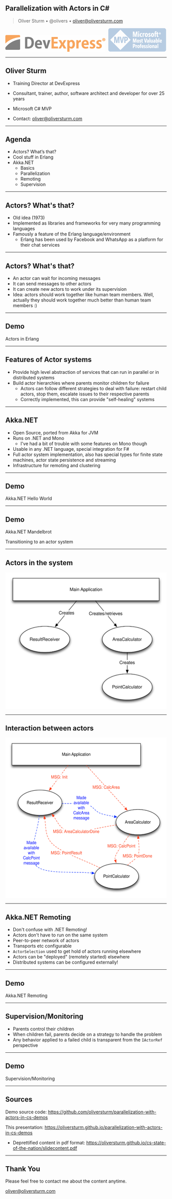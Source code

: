 Parallelization with Actors in C#
---------------------------------

> Oliver Sturm &bull; @olivers &bull; oliver@oliversturm.com

<img src="devexpress.png" class="plain" style="background:transparent;opacity:0.7;" alt="DevExpress">&nbsp;&nbsp;<img src="mvp.png" class="plain" style="background:transparent;opacity:0.4;" alt="MVP">

---

## Oliver Sturm

* Training Director at DevExpress
* Consultant, trainer, author, software architect and developer for over 25 years
* Microsoft C# MVP

* Contact: oliver@oliversturm.com

---

## Agenda

* Actors? What’s that?
* Cool stuff in Erlang
* Akka.NET
  * Basics
  * Parallelization
  * Remoting
  * Supervision

---

## Actors? What's that?

* Old idea (1973)
* Implemented as libraries and frameworks for very many programming languages
* Famously a feature of the Erlang language/environment
  * Erlang has been used by Facebook and WhatsApp as a platform for their chat services

---

## Actors? What's that?

* An actor can wait for incoming messages
* It can send messages to other actors
* It can create new actors to work under its supervision
* Idea: actors should work together like human team members. Well, actually they should work together much better than human team members :)

---

## Demo

Actors in Erlang

---

## Features of Actor systems

* Provide high level abstraction of services that can run in parallel or in distributed systems
* Build actor hierarchies where parents monitor children for failure
  * Actors can follow different strategies to deal with failure: restart child actors, stop them, escalate issues to their respective parents
  * Correctly implemented, this can provide "self-healing" systems

---

## Akka.NET

* Open Source, ported from Akka for JVM
* Runs on .NET and Mono
  * I've had a bit of trouble with some features on Mono though
* Usable in any .NET language, special integration for F#
* Full actor system implementation, also has special types for finite state machines, actor state persistence and streaming
* Infrastructure for remoting and clustering

---

## Demo

Akka.NET Hello World

---

## Demo

Akka.NET Mandelbrot

Transitioning to an actor system

---

## Actors in the system

<img src="actors1.svg" alt="Actors in the system" style="background: rgba(255, 255, 255, 0.5);">

---

## Interaction between actors

<img src="actors2.svg" alt="Interaction between actors" style="background: rgba(255, 255, 255, 0.5);height: 500px;">

---

## Akka.NET Remoting

* Don't confuse with .NET Remoting!
* Actors don't have to run on the same system
* Peer-to-peer network of actors
* Transports etc configurable
* `ActorSelection` used to get hold of actors running elsewhere
* Actors can be "deployed" (remotely started) elsewhere
* Distributed systems can be configured externally!

---

## Demo

Akka.NET Remoting

---

## Supervision/Monitoring

* Parents control their children
* When children fail, parents decide on a strategy to handle the problem
* Any behavior applied to a failed child is transparent from the `IActorRef` perspective

---

## Demo

Supervision/Monitoring

---

## Sources

Demo source code: https://github.com/oliversturm/parallelization-with-actors-in-cs-demos

This presentation: https://oliversturm.github.io/parallelization-with-actors-in-cs-demos

* Deprettified content in pdf format: https://oliversturm.github.io/cs-state-of-the-nation/slidecontent.pdf

---

## Thank You

Please feel free to contact me about the content anytime.

oliver@oliversturm.com
